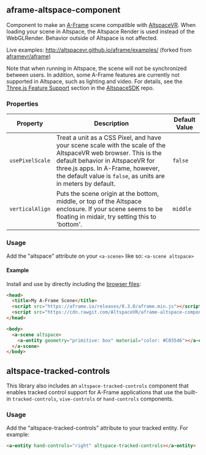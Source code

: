 ## aframe-altspace-component

Component to make an [A-Frame](https://aframe.io) scene compatible with [AltspaceVR](http://altvr.com). When loading your scene in Altspace, the Altspace Render is used instead of the WebGLRender. Behavior outside of Altspace is not affected.

Live examples: http://altspacevr.github.io/aframe/examples/ (forked from [aframevr/aframe](https://github.com/aframevr/aframe))

Note that when running in Altspace, the scene will not be synchronized between users.  In addition, some A-Frame features are currently not supported in Altspace, such as lighting and video.  For details, see the [Three.js Feature Support](http://github.com/AltspaceVR/AltspaceSDK#threejs-feature-support) section in the [AltspaceSDK](http://github.com/AltspaceVR/AltspaceSDK) repo.

### Properties

| Property  | Description | Default Value |
| --------  | ----------- | ------------- |
| `usePixelScale` | Treat a unit as a CSS Pixel, and have your scene scale with the scale of the AltspaceVR web browser. This is the default behavior in AltspaceVR for three.js apps. In A-Frame, however, the default value is `false`, as units are in meters by default. | `false`
| `verticalAlign` | Puts the scene origin at the bottom, middle, or top of the Altspace enclosure.  If your scene seems to be floating in midair, try setting this to 'bottom'. | `middle`

### Usage

Add the "altspace" attribute on your `<a-scene>` like so: `<a-scene altspace>`

#### Example

Install and use by directly including the [browser files](dist):

```html
<head>
  <title>My A-Frame Scene</title>
  <script src="https://aframe.io/releases/0.3.0/aframe.min.js"></script>
  <script src="https://cdn.rawgit.com/AltspaceVR/aframe-altspace-component/v0.3.0/dist/aframe-altspace-component.min.js"></script>
</head>

<body>
  <a-scene altspace>
    <a-entity geometry="primitive: box" material="color: #C03546"></a-entity>
  </a-scene>
</body>
```

## altspace-tracked-controls

This library also includes an `altspace-tracked-controls` component that enables tracked control support for A-Frame
applications that use the built-in `tracked-controls`, `vive-controls` or `hand-controls` components.

### Usage

Add the "altspace-tracked-controls" attribute to your tracked entity. For example:

```html
<a-entity hand-controls="right" altspace-tracked-controls></a-entity>
```
